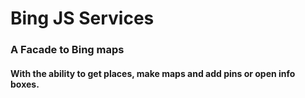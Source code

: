 Bing JS Services
=========

### A Facade to Bing maps

#### With the ability to get places, make maps and add pins or open info boxes.